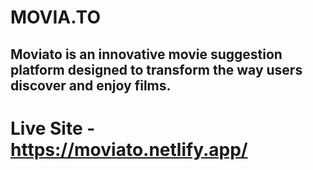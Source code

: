 # MOVIA.TO 

## Moviato is an innovative movie suggestion platform designed to transform the way users discover and enjoy films. 

# Live Site - https://moviato.netlify.app/
